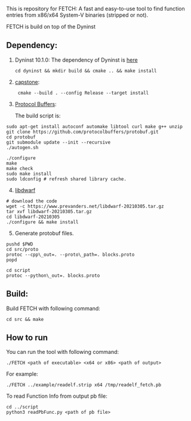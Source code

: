 
This is repository for FETCH: A fast and easy-to-use tool to find function entries from x86/x64 System-V binaries (stripped or not).

FETCH is build on top of the Dyninst


## Dependency:

1. Dyninst 10.1.0: The dependency of Dyninst is [here](https://github.com/dyninst/dyninst/wiki/Building-Dyninst#source_long)

   ```
   cd dyninst && mkdir build && cmake .. && make install
   ```

2. [capstone](https://github.com/aquynh/capstone):
   ```
    cmake --build . --config Release --target install
   ```

3. [Protocol Buffers](https://developers.google.com/protocol-buffers):
   
   The build script is:
```
sudo apt-get install autoconf automake libtool curl make g++ unzip
git clone https://github.com/protocolbuffers/protobuf.git
cd protobuf
git submodule update --init --recursive
./autogen.sh

./configure
make
make check
sudo make install
sudo ldconfig # refresh shared library cache.
```

4. [libdwarf](https://sourceforge.net/projects/libdwarf/)

```
# download the code
wget -c https://www.prevanders.net/libdwarf-20210305.tar.gz
tar xvf libdwarf-20210305.tar.gz
cd libdwarf-20210305
./configure && make install
```

5. Generate protobuf files.

```
pushd $PWD
cd src/proto
protoc --cpp\_out=. --proto\_path=. blocks.proto
popd

cd script
protoc --python\_out=. blocks.proto
```

## Build:

Build FETCH with following command:

```
cd src && make
```

## How to run

You can run the tool with following command:

```
./FETCH <path of executable> <x64 or x86> <path of output>
```

For example:

```
./FETCH ../example/readelf.strip x64 /tmp/readelf_fetch.pb
```

To read Function Info from output pb file: 

```
cd ../script
python3 readPbFunc.py <path of pb file>
```
